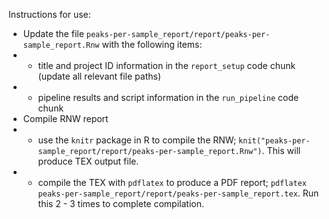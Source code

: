 Instructions for use:

- Update the file `peaks-per-sample_report/report/peaks-per-sample_report.Rnw` with the following items:
- - title and project ID information in the `report_setup` code chunk (update all relevant file paths)
- - pipeline results and script information in the `run_pipeline` code chunk
- Compile RNW report
- - use the `knitr` package in R to compile the RNW; `knit("peaks-per-sample_report/report/peaks-per-sample_report.Rnw")`. This will produce TEX output file.
- - compile the TEX with `pdflatex` to produce a PDF report; `pdflatex peaks-per-sample_report/report/peaks-per-sample_report.tex`. Run this 2 - 3 times to complete compilation.
